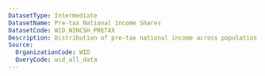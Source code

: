 ```yaml
---
DatasetType: Intermediate
DatasetName: Pre-tax National Income Shares
DatasetCode: WID_NINCSH_PRETAX
Description: Distribution of pre-tax national income across population percentiles. Shows the share of total pre-tax national income received by different income groups.
Source:
  OrganizationCode: WID
  QueryCode: wid_all_data
---
```


